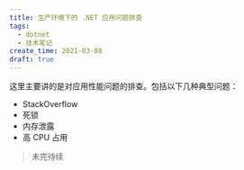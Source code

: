 ```yaml
---
title: 生产环境下的 .NET 应用问题排查
tags:
  - dotnet
  - 技术笔记
create_time: 2021-03-08
draft: true
---
```



这里主要讲的是对应用性能问题的排查。包括以下几种典型问题：

- StackOverflow
- 死锁
- 内存泄露
- 高 CPU 占用

> 未完待续

